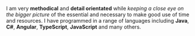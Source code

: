 I am very **methodical** and **detail orientated** while _keeping a close eye on the bigger picture_ of the essential and necessary to make good use of time and resources. I have programmed in a range of languages including **Java**, **C#**, **Angular**, **TypeScript**, **JavaScript** and many others. 
